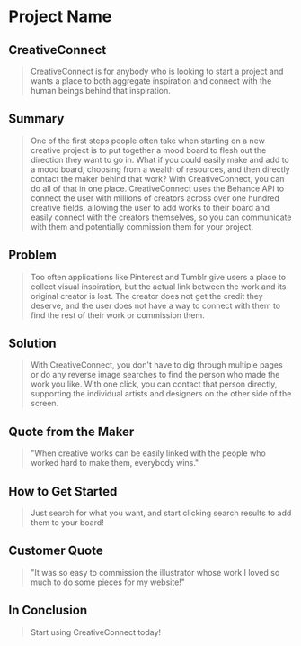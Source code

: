 # Project Name #

<!-- 
> This material was originally posted [here](http://www.quora.com/What-is-Amazons-approach-to-product-development-and-product-management). It is reproduced here for posterities sake.

There is an approach called "working backwards" that is widely used at Amazon. They work backwards from the customer, rather than starting with an idea for a product and trying to bolt customers onto it. While working backwards can be applied to any specific product decision, using this approach is especially important when developing new products or features.

For new initiatives a product manager typically starts by writing an internal press release announcing the finished product. The target audience for the press release is the new/updated product's customers, which can be retail customers or internal users of a tool or technology. Internal press releases are centered around the customer problem, how current solutions (internal or external) fail, and how the new product will blow away existing solutions.

If the benefits listed don't sound very interesting or exciting to customers, then perhaps they're not (and shouldn't be built). Instead, the product manager should keep iterating on the press release until they've come up with benefits that actually sound like benefits. Iterating on a press release is a lot less expensive than iterating on the product itself (and quicker!).

If the press release is more than a page and a half, it is probably too long. Keep it simple. 3-4 sentences for most paragraphs. Cut out the fat. Don't make it into a spec. You can accompany the press release with a FAQ that answers all of the other business or execution questions so the press release can stay focused on what the customer gets. My rule of thumb is that if the press release is hard to write, then the product is probably going to suck. Keep working at it until the outline for each paragraph flows. 

Oh, and I also like to write press-releases in what I call "Oprah-speak" for mainstream consumer products. Imagine you're sitting on Oprah's couch and have just explained the product to her, and then you listen as she explains it to her audience. That's "Oprah-speak", not "Geek-speak".

Once the project moves into development, the press release can be used as a touchstone; a guiding light. The product team can ask themselves, "Are we building what is in the press release?" If they find they're spending time building things that aren't in the press release (overbuilding), they need to ask themselves why. This keeps product development focused on achieving the customer benefits and not building extraneous stuff that takes longer to build, takes resources to maintain, and doesn't provide real customer benefit (at least not enough to warrant inclusion in the press release).
 -->
 
## CreativeConnect ##
  <!-- > Name the product in a way the reader (i.e. your target customers) will understand. -->

<!-- ## Market ## -->
  <!-- > Describe who the market for the product is and what benefit they get. One sentence only underneath the title. -->
  > CreativeConnect is for anybody who is looking to start a project and wants a place to both aggregate inspiration and connect with the human beings behind that inspiration. 

## Summary ##
  <!-- > Give a summary of the product and the benefit. Assume the reader will not read anything else so make this paragraph good. -->
  > One of the first steps people often take when starting on a new creative project is to put together a mood board to flesh out the direction they want to go in. What if you could easily make and add to a mood board, choosing from a wealth of resources, and then directly contact the maker behind that work? With CreativeConnect, you can do all of that in one place. CreativeConnect uses the Behance API to connect the user with millions of creators across over one hundred creative fields, allowing the user to add works to their board and easily connect with the creators themselves, so you can communicate with them and potentially commission them for your project.   

## Problem ##
  <!-- > Describe the problem your product solves. -->
  > Too often applications like Pinterest and Tumblr give users a place to collect visual inspiration, but the actual link between the work and its original creator is lost. The creator does not get the credit they deserve, and the user does not have a way to connect with them to find the rest of their work or commission them. 

## Solution ##
  <!-- > Describe how your product elegantly solves the problem. -->
  > With CreativeConnect, you don't have to dig through multiple pages or do any reverse image searches to find the person who made the work you like. With one click, you can contact that person directly, supporting the individual artists and designers on the other side of the screen. 

## Quote from the Maker ##
  <!-- > A quote from a spokesperson in your company. -->
  > "When creative works can be easily linked with the people who worked hard to make them, everybody wins."

## How to Get Started ##
  <!-- > Describe how easy it is to get started. -->
  > Just search for what you want, and start clicking search results to add them to your board! 

## Customer Quote ##
  <!-- > Provide a quote from a hypothetical customer that describes how they experienced the benefit. -->
  > "It was so easy to commission the illustrator whose work I loved so much to do some pieces for my website!"

## In Conclusion ##
  <!-- > Wrap it up and give pointers where the reader should go next. -->
  > Start using CreativeConnect today!